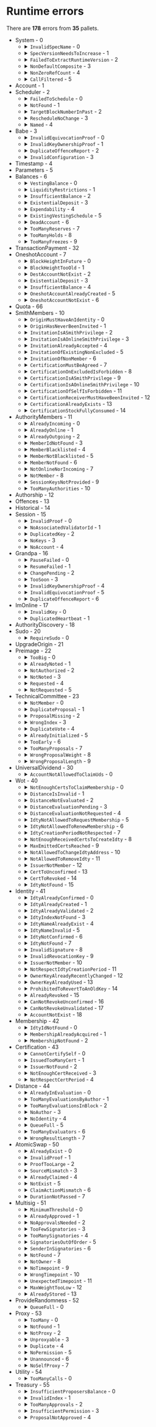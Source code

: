 # Runtime errors

There are **178** errors from **35** pallets.

<ul>
<li>System - 0
<ul>
<li>
<details>
<summary>
<code>InvalidSpecName</code> - 0</summary>
The name of specification does not match between the current runtime
and the new runtime.
</details>
</li>
<li>
<details>
<summary>
<code>SpecVersionNeedsToIncrease</code> - 1</summary>
The specification version is not allowed to decrease between the current runtime
and the new runtime.
</details>
</li>
<li>
<details>
<summary>
<code>FailedToExtractRuntimeVersion</code> - 2</summary>
Failed to extract the runtime version from the new runtime.

Either calling `Core_version` or decoding `RuntimeVersion` failed.
</details>
</li>
<li>
<details>
<summary>
<code>NonDefaultComposite</code> - 3</summary>
Suicide called when the account has non-default composite data.
</details>
</li>
<li>
<details>
<summary>
<code>NonZeroRefCount</code> - 4</summary>
There is a non-zero reference count preventing the account from being purged.
</details>
</li>
<li>
<details>
<summary>
<code>CallFiltered</code> - 5</summary>
The origin filter prevent the call to be dispatched.
</details>
</li>
</ul>
</li>
<li>Account - 1
<ul>
</ul>
</li>
<li>Scheduler - 2
<ul>
<li>
<details>
<summary>
<code>FailedToSchedule</code> - 0</summary>
Failed to schedule a call
</details>
</li>
<li>
<details>
<summary>
<code>NotFound</code> - 1</summary>
Cannot find the scheduled call.
</details>
</li>
<li>
<details>
<summary>
<code>TargetBlockNumberInPast</code> - 2</summary>
Given target block number is in the past.
</details>
</li>
<li>
<details>
<summary>
<code>RescheduleNoChange</code> - 3</summary>
Reschedule failed because it does not change scheduled time.
</details>
</li>
<li>
<details>
<summary>
<code>Named</code> - 4</summary>
Attempt to use a non-named function on a named task.
</details>
</li>
</ul>
</li>
<li>Babe - 3
<ul>
<li>
<details>
<summary>
<code>InvalidEquivocationProof</code> - 0</summary>
An equivocation proof provided as part of an equivocation report is invalid.
</details>
</li>
<li>
<details>
<summary>
<code>InvalidKeyOwnershipProof</code> - 1</summary>
A key ownership proof provided as part of an equivocation report is invalid.
</details>
</li>
<li>
<details>
<summary>
<code>DuplicateOffenceReport</code> - 2</summary>
A given equivocation report is valid but already previously reported.
</details>
</li>
<li>
<details>
<summary>
<code>InvalidConfiguration</code> - 3</summary>
Submitted configuration is invalid.
</details>
</li>
</ul>
</li>
<li>Timestamp - 4
<ul>
</ul>
</li>
<li>Parameters - 5
<ul>
</ul>
</li>
<li>Balances - 6
<ul>
<li>
<details>
<summary>
<code>VestingBalance</code> - 0</summary>
Vesting balance too high to send value.
</details>
</li>
<li>
<details>
<summary>
<code>LiquidityRestrictions</code> - 1</summary>
Account liquidity restrictions prevent withdrawal.
</details>
</li>
<li>
<details>
<summary>
<code>InsufficientBalance</code> - 2</summary>
Balance too low to send value.
</details>
</li>
<li>
<details>
<summary>
<code>ExistentialDeposit</code> - 3</summary>
Value too low to create account due to existential deposit.
</details>
</li>
<li>
<details>
<summary>
<code>Expendability</code> - 4</summary>
Transfer/payment would kill account.
</details>
</li>
<li>
<details>
<summary>
<code>ExistingVestingSchedule</code> - 5</summary>
A vesting schedule already exists for this account.
</details>
</li>
<li>
<details>
<summary>
<code>DeadAccount</code> - 6</summary>
Beneficiary account must pre-exist.
</details>
</li>
<li>
<details>
<summary>
<code>TooManyReserves</code> - 7</summary>
Number of named reserves exceed `MaxReserves`.
</details>
</li>
<li>
<details>
<summary>
<code>TooManyHolds</code> - 8</summary>
Number of holds exceed `MaxHolds`.
</details>
</li>
<li>
<details>
<summary>
<code>TooManyFreezes</code> - 9</summary>
Number of freezes exceed `MaxFreezes`.
</details>
</li>
</ul>
</li>
<li>TransactionPayment - 32
<ul>
</ul>
</li>
<li>OneshotAccount - 7
<ul>
<li>
<details>
<summary>
<code>BlockHeightInFuture</code> - 0</summary>
Block height is in the future.
</details>
</li>
<li>
<details>
<summary>
<code>BlockHeightTooOld</code> - 1</summary>
Block height is too old.
</details>
</li>
<li>
<details>
<summary>
<code>DestAccountNotExist</code> - 2</summary>
Destination account does not exist.
</details>
</li>
<li>
<details>
<summary>
<code>ExistentialDeposit</code> - 3</summary>
Destination account has a balance less than the existential deposit.
</details>
</li>
<li>
<details>
<summary>
<code>InsufficientBalance</code> - 4</summary>
Source account has insufficient balance.
</details>
</li>
<li>
<details>
<summary>
<code>OneshotAccountAlreadyCreated</code> - 5</summary>
Destination oneshot account already exists.
</details>
</li>
<li>
<details>
<summary>
<code>OneshotAccountNotExist</code> - 6</summary>
Source oneshot account does not exist.
</details>
</li>
</ul>
</li>
<li>Quota - 66
<ul>
</ul>
</li>
<li>SmithMembers - 10
<ul>
<li>
<details>
<summary>
<code>OriginMustHaveAnIdentity</code> - 0</summary>
Issuer of anything (invitation, acceptance, certification) must have an identity ID
</details>
</li>
<li>
<details>
<summary>
<code>OriginHasNeverBeenInvited</code> - 1</summary>
Issuer must be known as a potential smith
</details>
</li>
<li>
<details>
<summary>
<code>InvitationIsASmithPrivilege</code> - 2</summary>
Invitation is reseverd to smiths
</details>
</li>
<li>
<details>
<summary>
<code>InvitationIsAOnlineSmithPrivilege</code> - 3</summary>
Invitation is reseverd to online smiths
</details>
</li>
<li>
<details>
<summary>
<code>InvitationAlreadyAccepted</code> - 4</summary>
Invitation must not have been accepted yet
</details>
</li>
<li>
<details>
<summary>
<code>InvitationOfExistingNonExcluded</code> - 5</summary>
Invitation of an already known smith is forbidden except if it has been excluded
</details>
</li>
<li>
<details>
<summary>
<code>InvitationOfNonMember</code> - 6</summary>
Invitation of a non-member (of the WoT) is forbidden
</details>
</li>
<li>
<details>
<summary>
<code>CertificationMustBeAgreed</code> - 7</summary>
Certification cannot be made on someone who has not accepted an invitation
</details>
</li>
<li>
<details>
<summary>
<code>CertificationOnExcludedIsForbidden</code> - 8</summary>
Certification cannot be made on excluded
</details>
</li>
<li>
<details>
<summary>
<code>CertificationIsASmithPrivilege</code> - 9</summary>
Issuer must be a smith
</details>
</li>
<li>
<details>
<summary>
<code>CertificationIsAOnlineSmithPrivilege</code> - 10</summary>
Only online smiths can certify
</details>
</li>
<li>
<details>
<summary>
<code>CertificationOfSelfIsForbidden</code> - 11</summary>
Smith cannot certify itself
</details>
</li>
<li>
<details>
<summary>
<code>CertificationReceiverMustHaveBeenInvited</code> - 12</summary>
Receiver must be invited by another smith
</details>
</li>
<li>
<details>
<summary>
<code>CertificationAlreadyExists</code> - 13</summary>
Receiver must not already have this certification
</details>
</li>
<li>
<details>
<summary>
<code>CertificationStockFullyConsumed</code> - 14</summary>
A smith has a limited stock of certifications
</details>
</li>
</ul>
</li>
<li>AuthorityMembers - 11
<ul>
<li>
<details>
<summary>
<code>AlreadyIncoming</code> - 0</summary>
Member already incoming
</details>
</li>
<li>
<details>
<summary>
<code>AlreadyOnline</code> - 1</summary>
Member already online
</details>
</li>
<li>
<details>
<summary>
<code>AlreadyOutgoing</code> - 2</summary>
Member already outgoing
</details>
</li>
<li>
<details>
<summary>
<code>MemberIdNotFound</code> - 3</summary>
Owner key is invalid as a member.
</details>
</li>
<li>
<details>
<summary>
<code>MemberBlacklisted</code> - 4</summary>
Member is blacklisted
</details>
</li>
<li>
<details>
<summary>
<code>MemberNotBlacklisted</code> - 5</summary>
Member is not blacklisted
</details>
</li>
<li>
<details>
<summary>
<code>MemberNotFound</code> - 6</summary>
Member not found
</details>
</li>
<li>
<details>
<summary>
<code>NotOnlineNorIncoming</code> - 7</summary>
Neither online nor scheduled
</details>
</li>
<li>
<details>
<summary>
<code>NotMember</code> - 8</summary>
Not member
</details>
</li>
<li>
<details>
<summary>
<code>SessionKeysNotProvided</code> - 9</summary>
Session keys not provided
</details>
</li>
<li>
<details>
<summary>
<code>TooManyAuthorities</code> - 10</summary>
Too many authorities.
</details>
</li>
</ul>
</li>
<li>Authorship - 12
<ul>
</ul>
</li>
<li>Offences - 13
<ul>
</ul>
</li>
<li>Historical - 14
<ul>
</ul>
</li>
<li>Session - 15
<ul>
<li>
<details>
<summary>
<code>InvalidProof</code> - 0</summary>
Invalid ownership proof.
</details>
</li>
<li>
<details>
<summary>
<code>NoAssociatedValidatorId</code> - 1</summary>
No associated validator ID for account.
</details>
</li>
<li>
<details>
<summary>
<code>DuplicatedKey</code> - 2</summary>
Registered duplicate key.
</details>
</li>
<li>
<details>
<summary>
<code>NoKeys</code> - 3</summary>
No keys are associated with this account.
</details>
</li>
<li>
<details>
<summary>
<code>NoAccount</code> - 4</summary>
Key setting account is not live, so it's impossible to associate keys.
</details>
</li>
</ul>
</li>
<li>Grandpa - 16
<ul>
<li>
<details>
<summary>
<code>PauseFailed</code> - 0</summary>
Attempt to signal GRANDPA pause when the authority set isn't live
(either paused or already pending pause).
</details>
</li>
<li>
<details>
<summary>
<code>ResumeFailed</code> - 1</summary>
Attempt to signal GRANDPA resume when the authority set isn't paused
(either live or already pending resume).
</details>
</li>
<li>
<details>
<summary>
<code>ChangePending</code> - 2</summary>
Attempt to signal GRANDPA change with one already pending.
</details>
</li>
<li>
<details>
<summary>
<code>TooSoon</code> - 3</summary>
Cannot signal forced change so soon after last.
</details>
</li>
<li>
<details>
<summary>
<code>InvalidKeyOwnershipProof</code> - 4</summary>
A key ownership proof provided as part of an equivocation report is invalid.
</details>
</li>
<li>
<details>
<summary>
<code>InvalidEquivocationProof</code> - 5</summary>
An equivocation proof provided as part of an equivocation report is invalid.
</details>
</li>
<li>
<details>
<summary>
<code>DuplicateOffenceReport</code> - 6</summary>
A given equivocation report is valid but already previously reported.
</details>
</li>
</ul>
</li>
<li>ImOnline - 17
<ul>
<li>
<details>
<summary>
<code>InvalidKey</code> - 0</summary>
Non existent public key.
</details>
</li>
<li>
<details>
<summary>
<code>DuplicatedHeartbeat</code> - 1</summary>
Duplicated heartbeat.
</details>
</li>
</ul>
</li>
<li>AuthorityDiscovery - 18
<ul>
</ul>
</li>
<li>Sudo - 20
<ul>
<li>
<details>
<summary>
<code>RequireSudo</code> - 0</summary>
Sender must be the Sudo account
</details>
</li>
</ul>
</li>
<li>UpgradeOrigin - 21
<ul>
</ul>
</li>
<li>Preimage - 22
<ul>
<li>
<details>
<summary>
<code>TooBig</code> - 0</summary>
Preimage is too large to store on-chain.
</details>
</li>
<li>
<details>
<summary>
<code>AlreadyNoted</code> - 1</summary>
Preimage has already been noted on-chain.
</details>
</li>
<li>
<details>
<summary>
<code>NotAuthorized</code> - 2</summary>
The user is not authorized to perform this action.
</details>
</li>
<li>
<details>
<summary>
<code>NotNoted</code> - 3</summary>
The preimage cannot be removed since it has not yet been noted.
</details>
</li>
<li>
<details>
<summary>
<code>Requested</code> - 4</summary>
A preimage may not be removed when there are outstanding requests.
</details>
</li>
<li>
<details>
<summary>
<code>NotRequested</code> - 5</summary>
The preimage request cannot be removed since no outstanding requests exist.
</details>
</li>
</ul>
</li>
<li>TechnicalCommittee - 23
<ul>
<li>
<details>
<summary>
<code>NotMember</code> - 0</summary>
Account is not a member
</details>
</li>
<li>
<details>
<summary>
<code>DuplicateProposal</code> - 1</summary>
Duplicate proposals not allowed
</details>
</li>
<li>
<details>
<summary>
<code>ProposalMissing</code> - 2</summary>
Proposal must exist
</details>
</li>
<li>
<details>
<summary>
<code>WrongIndex</code> - 3</summary>
Mismatched index
</details>
</li>
<li>
<details>
<summary>
<code>DuplicateVote</code> - 4</summary>
Duplicate vote ignored
</details>
</li>
<li>
<details>
<summary>
<code>AlreadyInitialized</code> - 5</summary>
Members are already initialized!
</details>
</li>
<li>
<details>
<summary>
<code>TooEarly</code> - 6</summary>
The close call was made too early, before the end of the voting.
</details>
</li>
<li>
<details>
<summary>
<code>TooManyProposals</code> - 7</summary>
There can only be a maximum of `MaxProposals` active proposals.
</details>
</li>
<li>
<details>
<summary>
<code>WrongProposalWeight</code> - 8</summary>
The given weight bound for the proposal was too low.
</details>
</li>
<li>
<details>
<summary>
<code>WrongProposalLength</code> - 9</summary>
The given length bound for the proposal was too low.
</details>
</li>
</ul>
</li>
<li>UniversalDividend - 30
<ul>
<li>
<details>
<summary>
<code>AccountNotAllowedToClaimUds</code> - 0</summary>
This account is not allowed to claim UDs.
</details>
</li>
</ul>
</li>
<li>Wot - 40
<ul>
<li>
<details>
<summary>
<code>NotEnoughCertsToClaimMembership</code> - 0</summary>
Insufficient certifications received to claim membership.
</details>
</li>
<li>
<details>
<summary>
<code>DistanceIsInvalid</code> - 1</summary>
Distance is invalid.
</details>
</li>
<li>
<details>
<summary>
<code>DistanceNotEvaluated</code> - 2</summary>
Distance is not evaluated.
</details>
</li>
<li>
<details>
<summary>
<code>DistanceEvaluationPending</code> - 3</summary>
Distance evaluation has been requested but is still pending
</details>
</li>
<li>
<details>
<summary>
<code>DistanceEvaluationNotRequested</code> - 4</summary>
Distance evaluation has not been requested
</details>
</li>
<li>
<details>
<summary>
<code>IdtyNotAllowedToRequestMembership</code> - 5</summary>
Identity is not allowed to request membership.
</details>
</li>
<li>
<details>
<summary>
<code>IdtyNotAllowedToRenewMembership</code> - 6</summary>
Identity not allowed to renew membership.
</details>
</li>
<li>
<details>
<summary>
<code>IdtyCreationPeriodNotRespected</code> - 7</summary>
Identity creation period not respected.
</details>
</li>
<li>
<details>
<summary>
<code>NotEnoughReceivedCertsToCreateIdty</code> - 8</summary>
Insufficient received certifications to create identity.
</details>
</li>
<li>
<details>
<summary>
<code>MaxEmittedCertsReached</code> - 9</summary>
Maximum number of emitted certifications reached.
</details>
</li>
<li>
<details>
<summary>
<code>NotAllowedToChangeIdtyAddress</code> - 10</summary>
Not allowed to change identity address.
</details>
</li>
<li>
<details>
<summary>
<code>NotAllowedToRemoveIdty</code> - 11</summary>
Not allowed to remove identity.
</details>
</li>
<li>
<details>
<summary>
<code>IssuerNotMember</code> - 12</summary>
Issuer cannot emit a certification because it is not member.
</details>
</li>
<li>
<details>
<summary>
<code>CertToUnconfirmed</code> - 13</summary>
Cannot issue a certification to an unconfirmed identity
</details>
</li>
<li>
<details>
<summary>
<code>CertToRevoked</code> - 14</summary>
Cannot issue a certification to a revoked identity
</details>
</li>
<li>
<details>
<summary>
<code>IdtyNotFound</code> - 15</summary>
Issuer or receiver not found.
</details>
</li>
</ul>
</li>
<li>Identity - 41
<ul>
<li>
<details>
<summary>
<code>IdtyAlreadyConfirmed</code> - 0</summary>
Identity already confirmed.
</details>
</li>
<li>
<details>
<summary>
<code>IdtyAlreadyCreated</code> - 1</summary>
Identity already created.
</details>
</li>
<li>
<details>
<summary>
<code>IdtyAlreadyValidated</code> - 2</summary>
Identity already validated.
</details>
</li>
<li>
<details>
<summary>
<code>IdtyIndexNotFound</code> - 3</summary>
Identity index not found.
</details>
</li>
<li>
<details>
<summary>
<code>IdtyNameAlreadyExist</code> - 4</summary>
Identity name already exists.
</details>
</li>
<li>
<details>
<summary>
<code>IdtyNameInvalid</code> - 5</summary>
Invalid identity name.
</details>
</li>
<li>
<details>
<summary>
<code>IdtyNotConfirmed</code> - 6</summary>
Identity not confirmed by its owner.
</details>
</li>
<li>
<details>
<summary>
<code>IdtyNotFound</code> - 7</summary>
Identity not found.
</details>
</li>
<li>
<details>
<summary>
<code>InvalidSignature</code> - 8</summary>
Invalid payload signature.
</details>
</li>
<li>
<details>
<summary>
<code>InvalidRevocationKey</code> - 9</summary>
Invalid revocation key.
</details>
</li>
<li>
<details>
<summary>
<code>IssuerNotMember</code> - 10</summary>
Issuer is not member and can not perform this action.
</details>
</li>
<li>
<details>
<summary>
<code>NotRespectIdtyCreationPeriod</code> - 11</summary>
Identity creation period is not respected.
</details>
</li>
<li>
<details>
<summary>
<code>OwnerKeyAlreadyRecentlyChanged</code> - 12</summary>
Owner key already changed recently.
</details>
</li>
<li>
<details>
<summary>
<code>OwnerKeyAlreadyUsed</code> - 13</summary>
Owner key already used.
</details>
</li>
<li>
<details>
<summary>
<code>ProhibitedToRevertToAnOldKey</code> - 14</summary>
Reverting to an old key is prohibited.
</details>
</li>
<li>
<details>
<summary>
<code>AlreadyRevoked</code> - 15</summary>
Already revoked.
</details>
</li>
<li>
<details>
<summary>
<code>CanNotRevokeUnconfirmed</code> - 16</summary>
Can not revoke identity that never was member.
</details>
</li>
<li>
<details>
<summary>
<code>CanNotRevokeUnvalidated</code> - 17</summary>
Can not revoke identity that never was member.
</details>
</li>
<li>
<details>
<summary>
<code>AccountNotExist</code> - 18</summary>
Cannot link to an inexisting account.
</details>
</li>
</ul>
</li>
<li>Membership - 42
<ul>
<li>
<details>
<summary>
<code>IdtyIdNotFound</code> - 0</summary>
Identity ID not found.
</details>
</li>
<li>
<details>
<summary>
<code>MembershipAlreadyAcquired</code> - 1</summary>
Membership already acquired.
</details>
</li>
<li>
<details>
<summary>
<code>MembershipNotFound</code> - 2</summary>
Membership not found.
</details>
</li>
</ul>
</li>
<li>Certification - 43
<ul>
<li>
<details>
<summary>
<code>CannotCertifySelf</code> - 0</summary>
Identity cannot certify itself
</details>
</li>
<li>
<details>
<summary>
<code>IssuedTooManyCert</code> - 1</summary>
Identity has already issued the maximum number of certifications
</details>
</li>
<li>
<details>
<summary>
<code>IssuerNotFound</code> - 2</summary>
Issuer not found
</details>
</li>
<li>
<details>
<summary>
<code>NotEnoughCertReceived</code> - 3</summary>
Insufficient certifications received.
</details>
</li>
<li>
<details>
<summary>
<code>NotRespectCertPeriod</code> - 4</summary>
Identity has issued a certification too recently.
</details>
</li>
</ul>
</li>
<li>Distance - 44
<ul>
<li>
<details>
<summary>
<code>AlreadyInEvaluation</code> - 0</summary>
Distance is already under evaluation.
</details>
</li>
<li>
<details>
<summary>
<code>TooManyEvaluationsByAuthor</code> - 1</summary>
Too many evaluations requested by author.
</details>
</li>
<li>
<details>
<summary>
<code>TooManyEvaluationsInBlock</code> - 2</summary>
Too many evaluations for this block.
</details>
</li>
<li>
<details>
<summary>
<code>NoAuthor</code> - 3</summary>
No author for this block.
</details>
</li>
<li>
<details>
<summary>
<code>NoIdentity</code> - 4</summary>
Caller has no identity.
</details>
</li>
<li>
<details>
<summary>
<code>QueueFull</code> - 5</summary>
Evaluation queue is full.
</details>
</li>
<li>
<details>
<summary>
<code>TooManyEvaluators</code> - 6</summary>
Too many evaluators in the current evaluation pool.
</details>
</li>
<li>
<details>
<summary>
<code>WrongResultLength</code> - 7</summary>
Evaluation result has a wrong length.
</details>
</li>
</ul>
</li>
<li>AtomicSwap - 50
<ul>
<li>
<details>
<summary>
<code>AlreadyExist</code> - 0</summary>
Swap already exists.
</details>
</li>
<li>
<details>
<summary>
<code>InvalidProof</code> - 1</summary>
Swap proof is invalid.
</details>
</li>
<li>
<details>
<summary>
<code>ProofTooLarge</code> - 2</summary>
Proof is too large.
</details>
</li>
<li>
<details>
<summary>
<code>SourceMismatch</code> - 3</summary>
Source does not match.
</details>
</li>
<li>
<details>
<summary>
<code>AlreadyClaimed</code> - 4</summary>
Swap has already been claimed.
</details>
</li>
<li>
<details>
<summary>
<code>NotExist</code> - 5</summary>
Swap does not exist.
</details>
</li>
<li>
<details>
<summary>
<code>ClaimActionMismatch</code> - 6</summary>
Claim action mismatch.
</details>
</li>
<li>
<details>
<summary>
<code>DurationNotPassed</code> - 7</summary>
Duration has not yet passed for the swap to be cancelled.
</details>
</li>
</ul>
</li>
<li>Multisig - 51
<ul>
<li>
<details>
<summary>
<code>MinimumThreshold</code> - 0</summary>
Threshold must be 2 or greater.
</details>
</li>
<li>
<details>
<summary>
<code>AlreadyApproved</code> - 1</summary>
Call is already approved by this signatory.
</details>
</li>
<li>
<details>
<summary>
<code>NoApprovalsNeeded</code> - 2</summary>
Call doesn't need any (more) approvals.
</details>
</li>
<li>
<details>
<summary>
<code>TooFewSignatories</code> - 3</summary>
There are too few signatories in the list.
</details>
</li>
<li>
<details>
<summary>
<code>TooManySignatories</code> - 4</summary>
There are too many signatories in the list.
</details>
</li>
<li>
<details>
<summary>
<code>SignatoriesOutOfOrder</code> - 5</summary>
The signatories were provided out of order; they should be ordered.
</details>
</li>
<li>
<details>
<summary>
<code>SenderInSignatories</code> - 6</summary>
The sender was contained in the other signatories; it shouldn't be.
</details>
</li>
<li>
<details>
<summary>
<code>NotFound</code> - 7</summary>
Multisig operation not found when attempting to cancel.
</details>
</li>
<li>
<details>
<summary>
<code>NotOwner</code> - 8</summary>
Only the account that originally created the multisig is able to cancel it.
</details>
</li>
<li>
<details>
<summary>
<code>NoTimepoint</code> - 9</summary>
No timepoint was given, yet the multisig operation is already underway.
</details>
</li>
<li>
<details>
<summary>
<code>WrongTimepoint</code> - 10</summary>
A different timepoint was given to the multisig operation that is underway.
</details>
</li>
<li>
<details>
<summary>
<code>UnexpectedTimepoint</code> - 11</summary>
A timepoint was given, yet no multisig operation is underway.
</details>
</li>
<li>
<details>
<summary>
<code>MaxWeightTooLow</code> - 12</summary>
The maximum weight information provided was too low.
</details>
</li>
<li>
<details>
<summary>
<code>AlreadyStored</code> - 13</summary>
The data to be stored is already stored.
</details>
</li>
</ul>
</li>
<li>ProvideRandomness - 52
<ul>
<li>
<details>
<summary>
<code>QueueFull</code> - 0</summary>
Request randomness queue is full.
</details>
</li>
</ul>
</li>
<li>Proxy - 53
<ul>
<li>
<details>
<summary>
<code>TooMany</code> - 0</summary>
There are too many proxies registered or too many announcements pending.
</details>
</li>
<li>
<details>
<summary>
<code>NotFound</code> - 1</summary>
Proxy registration not found.
</details>
</li>
<li>
<details>
<summary>
<code>NotProxy</code> - 2</summary>
Sender is not a proxy of the account to be proxied.
</details>
</li>
<li>
<details>
<summary>
<code>Unproxyable</code> - 3</summary>
A call which is incompatible with the proxy type's filter was attempted.
</details>
</li>
<li>
<details>
<summary>
<code>Duplicate</code> - 4</summary>
Account is already a proxy.
</details>
</li>
<li>
<details>
<summary>
<code>NoPermission</code> - 5</summary>
Call may not be made by proxy because it may escalate its privileges.
</details>
</li>
<li>
<details>
<summary>
<code>Unannounced</code> - 6</summary>
Announcement, if made at all, was made too recently.
</details>
</li>
<li>
<details>
<summary>
<code>NoSelfProxy</code> - 7</summary>
Cannot add self as proxy.
</details>
</li>
</ul>
</li>
<li>Utility - 54
<ul>
<li>
<details>
<summary>
<code>TooManyCalls</code> - 0</summary>
Too many calls batched.
</details>
</li>
</ul>
</li>
<li>Treasury - 55
<ul>
<li>
<details>
<summary>
<code>InsufficientProposersBalance</code> - 0</summary>
Proposer's balance is too low.
</details>
</li>
<li>
<details>
<summary>
<code>InvalidIndex</code> - 1</summary>
No proposal or bounty at that index.
</details>
</li>
<li>
<details>
<summary>
<code>TooManyApprovals</code> - 2</summary>
Too many approvals in the queue.
</details>
</li>
<li>
<details>
<summary>
<code>InsufficientPermission</code> - 3</summary>
The spend origin is valid but the amount it is allowed to spend is lower than the
amount to be spent.
</details>
</li>
<li>
<details>
<summary>
<code>ProposalNotApproved</code> - 4</summary>
Proposal has not been approved.
</details>
</li>
</ul>
</li>
</ul>